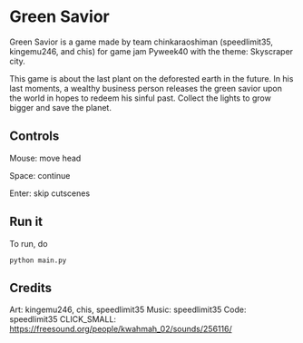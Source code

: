 # Green Savior

Green Savior is a game made by team chinkaraoshiman (speedlimit35, kingemu246, and chis) for game jam Pyweek40 with the theme: Skyscraper city.

This game is about the last plant on the deforested earth in the future. In his last moments, a wealthy business person releases the green savior upon the world in hopes to redeem his sinful past. Collect the lights to grow bigger and save the planet.

## Controls
Mouse: move head

Space: continue

Enter: skip cutscenes

## Run it
To run, do
```
python main.py
```

## Credits
Art: kingemu246, chis, speedlimit35
Music: speedlimit35
Code: speedlimit35
CLICK_SMALL: https://freesound.org/people/kwahmah_02/sounds/256116/
